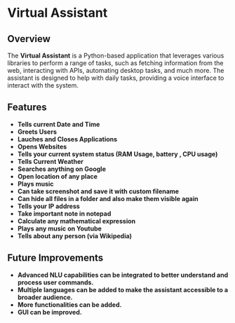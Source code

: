 # Virtual Assistant

## Overview

The **Virtual Assistant** is a Python-based application that leverages various libraries to perform a range of tasks, such as fetching information from the web, interacting with APIs, automating desktop tasks, and much more. The assistant is designed to help with daily tasks, providing a voice interface to interact with the system.

## Features
- **Tells current Date and Time**
- **Greets Users**
- **Lauches and Closes Applications**
- **Opens Websites**
- **Tells your current system status (RAM Usage, battery , CPU usage)** 
- **Tells Current Weather**
- **Searches anything on Google**
- **Open location of any place**
- **Plays music**
- **Can take screenshot and save it with custom filename**
- **Can hide all files in a folder and also make them visible again**
- **Tells your IP address**
- **Take important note in notepad**
- **Calculate any mathematical expression**
- **Plays any music on Youtube**
- **Tells about any person (via Wikipedia)**

## Future Improvements
- **Advanced NLU capabilities can be integrated to better understand and process user commands.**
- **Multiple languages can be added to make the assistant accessible to a broader audience.**
- **More functionalities can be added.**
- **GUI can be improved.**
